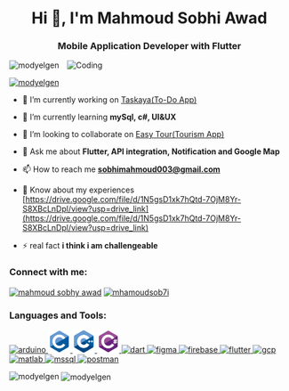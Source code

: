 <h1 align="center">Hi 👋, I'm Mahmoud Sobhi Awad</h1>
<h3 align="center">Mobile Application Developer with Flutter</h3>
<img align="right" alt="Coding" width="400" src="https://gifdb.com/images/high/man-coding-imagination-jdx1rumta8zi2763.gif">
<p align="left"> <img src="https://komarev.com/ghpvc/?username=modyelgen&label=Profile%20views&color=0e75b6&style=flat" alt="modyelgen" /> </p>

<p align="left"> <a href="https://github.com/ryo-ma/github-profile-trophy"><img src="https://github-profile-trophy.vercel.app/?username=modyelgen" alt="modyelgen" /></a> </p>

- 🔭 I’m currently working on [Taskaya(To-Do App)](https://github.com/modyelgen/Taskaya_App)

- 🌱 I’m currently learning **mySql, c#, UI&UX**

- 👯 I’m looking to collaborate on [Easy Tour(Tourism App)](https://drive.google.com/file/d/154dqT1_qQ9BzCIGt09X2BRrOLriwvDDh/view?usp=drive_link)

- 💬 Ask me about **Flutter, API integration, Notification and Google Map**

- 📫 How to reach me **sobhimahmoud003@gmail.com**

- 📄 Know about my experiences [https://drive.google.com/file/d/1N5gsD1xk7hQtd-7OjM8Yr-S8XBcLnDpl/view?usp=drive_link](https://drive.google.com/file/d/1N5gsD1xk7hQtd-7OjM8Yr-S8XBcLnDpl/view?usp=drive_link)

- ⚡ real fact **i think i am challengeable**

<h3 align="left">Connect with me:</h3>
<p align="left">
<a href="https://linkedin.com/in/mahmoud sobhy awad" target="blank"><img align="center" src="https://raw.githubusercontent.com/rahuldkjain/github-profile-readme-generator/master/src/images/icons/Social/linked-in-alt.svg" alt="mahmoud sobhy awad" height="30" width="40" /></a>
<a href="https://fb.com/mhamoudsob7i" target="blank"><img align="center" src="https://raw.githubusercontent.com/rahuldkjain/github-profile-readme-generator/master/src/images/icons/Social/facebook.svg" alt="mhamoudsob7i" height="30" width="40" /></a>
</p>

<h3 align="left">Languages and Tools:</h3>
<p align="left"> <a href="https://www.arduino.cc/" target="_blank" rel="noreferrer"> <img src="https://cdn.worldvectorlogo.com/logos/arduino-1.svg" alt="arduino" width="40" height="40"/> </a> <a href="https://www.cprogramming.com/" target="_blank" rel="noreferrer"> <img src="https://raw.githubusercontent.com/devicons/devicon/master/icons/c/c-original.svg" alt="c" width="40" height="40"/> </a> <a href="https://www.w3schools.com/cpp/" target="_blank" rel="noreferrer"> <img src="https://raw.githubusercontent.com/devicons/devicon/master/icons/cplusplus/cplusplus-original.svg" alt="cplusplus" width="40" height="40"/> </a> <a href="https://www.w3schools.com/cs/" target="_blank" rel="noreferrer"> <img src="https://raw.githubusercontent.com/devicons/devicon/master/icons/csharp/csharp-original.svg" alt="csharp" width="40" height="40"/> </a> <a href="https://dart.dev" target="_blank" rel="noreferrer"> <img src="https://www.vectorlogo.zone/logos/dartlang/dartlang-icon.svg" alt="dart" width="40" height="40"/> </a> <a href="https://www.figma.com/" target="_blank" rel="noreferrer"> <img src="https://www.vectorlogo.zone/logos/figma/figma-icon.svg" alt="figma" width="40" height="40"/> </a> <a href="https://firebase.google.com/" target="_blank" rel="noreferrer"> <img src="https://www.vectorlogo.zone/logos/firebase/firebase-icon.svg" alt="firebase" width="40" height="40"/> </a> <a href="https://flutter.dev" target="_blank" rel="noreferrer"> <img src="https://www.vectorlogo.zone/logos/flutterio/flutterio-icon.svg" alt="flutter" width="40" height="40"/> </a> <a href="https://cloud.google.com" target="_blank" rel="noreferrer"> <img src="https://www.vectorlogo.zone/logos/google_cloud/google_cloud-icon.svg" alt="gcp" width="40" height="40"/> </a> <a href="https://www.mathworks.com/" target="_blank" rel="noreferrer"> <img src="https://upload.wikimedia.org/wikipedia/commons/2/21/Matlab_Logo.png" alt="matlab" width="40" height="40"/> </a> <a href="https://www.microsoft.com/en-us/sql-server" target="_blank" rel="noreferrer"> <img src="https://www.svgrepo.com/show/303229/microsoft-sql-server-logo.svg" alt="mssql" width="40" height="40"/> </a> <a href="https://postman.com" target="_blank" rel="noreferrer"> <img src="https://www.vectorlogo.zone/logos/getpostman/getpostman-icon.svg" alt="postman" width="40" height="40"/> </a> </p>

<p><img align="left" src="https://github-readme-stats.vercel.app/api/top-langs?username=modyelgen&show_icons=true&locale=en&layout=compact" alt="modyelgen" /></p>

<p>&nbsp;<img align="center" src="https://github-readme-stats.vercel.app/api?username=modyelgen&show_icons=true&locale=en" alt="modyelgen" /></p>
